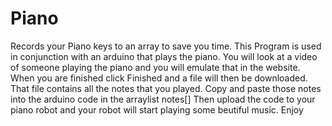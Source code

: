 # Piano
Records your Piano keys to an array to save you time.
This Program is used in conjunction with an arduino that plays the piano.
You will look at a video of someone playing the piano and you will emulate that in the website.
When you are finished click Finished and a file will then be downloaded.
That file contains all the notes that you played.
Copy and paste those notes into the arduino code in the arraylist notes[]
Then upload the code to your piano robot and your robot will start playing some beutiful music.
Enjoy
